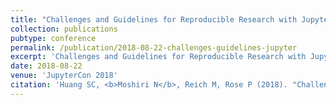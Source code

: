 ```yaml
---
title: "Challenges and Guidelines for Reproducible Research with Jupyter Notebook"
collection: publications
pubtype: conference
permalink: /publication/2018-08-22-challenges-guidelines-jupyter
excerpt: 'Challenges and Guidelines for Reproducible Research with Jupyter Notebook'
date: 2018-08-22
venue: 'JupyterCon 2018'
citation: 'Huang SC, <b>Moshiri N</b>, Reich M, Rose P (2018). "Challenges and Guidelines for Reproducible Research with Jupyter Notebook." <i>JupyterCon 2018</i>. Poster.'
---
```

